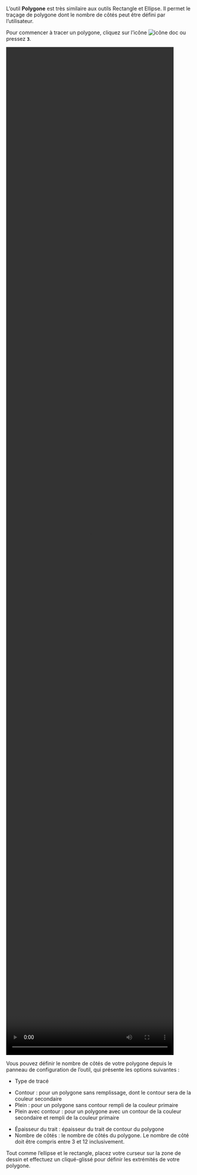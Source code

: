 L’outil **Polygone** est très similaire aux outils Rectangle et Ellipse. Il permet le traçage de polygone dont le nombre de côtés peut être défini par l’utilisateur. 

 Pour commencer à tracer un polygone, cliquez sur l’icône ![icône doc](/assets/sidebar-icons/polygone.png) ou pressez **`3`**. 
 
<video width="90%" height="70%" class="doc-fig" autoplay loop>
    <source src="/assets/doc/vid/polygone.webm" type="video/webm">
</video>

 Vous pouvez définir le nombre de côtés de votre polygone depuis le panneau de configuration de l’outil, qui présente les options suivantes : 
 *  Type de tracé
  -  Contour : pour un polygone sans remplissage, dont le contour sera de la couleur secondaire
  -  Plein : pour un polygone sans contour rempli de la couleur primaire
  -  Plein avec contour : pour un polygone avec un contour de la couleur secondaire et rempli de la couleur primaire
 *  Épaisseur du trait : épaisseur du trait de contour du polygone
 *  Nombre de côtés : le nombre de côtés du polygone. Le nombre de côté doit être compris entre 3 et 12 inclusivement.

Tout comme l’ellipse et le rectangle, placez votre curseur sur la zone de dessin et effectuez un cliqué-glissé pour définir les extrémités de votre polygone.
